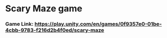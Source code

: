 # Scary Maze game
### Game Link: https://play.unity.com/en/games/0f9357e0-01be-4cbb-9783-f216d2b4f0ed/scary-maze

